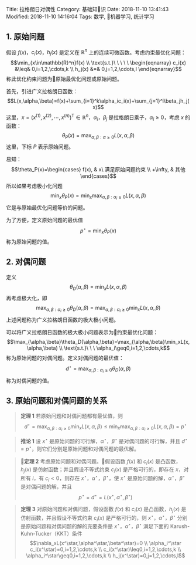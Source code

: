 Title: 拉格朗日对偶性
Category: 基础知识
Date: 2018-11-10 13:41:43
Modified: 2018-11-10 14:16:04
Tags: 数学, 机器学习, 统计学习

## 1. 原始问题

假设 $f(x)$，$c_i(x)$，$h_j(x)$ 是定义在 $\mathbb{R}^n$ 上的连续可微函数。考虑约束最优化问题：
$$\min_{x\in\mathbb{R}^n}f(x) \\
\text{s.t.}\ \ \ \ \
\begin{eqnarray}
c_i(x) &\leq& 0,i=1,2,\cdots,k \\
h_j(x) &=& 0,j=1,2,\cdots,l
\end{eqnarray}$$
称此优化约束问题为原始最优化问题或原始问题。

首先，引进广义拉格朗日函数：
$$L(x,\alpha,\beta)=f(x)+\sum_{i=1}^k\alpha_ic_i(x)+\sum_{j=1}^l\beta_jh_j(x)$$
这里，$x=\left(x^{(1)},x^{(2)},\cdots,x^{(n)}\right)^\text{T}\in\mathbb{R}^n$，$\alpha_i$，$\beta_j$ 是拉格朗日乘子，$\alpha_i\geq0$，考虑 $x$ 的函数：
$$\theta_P(x)=\max_{\alpha,\beta:\alpha\geq0}L(x,\alpha,\beta)$$
这里，下标 $P$ 表示原始问题。

易知：
$$\theta_P(x)=\begin{cases}
f(x), & x\ 满足原始问题约束 \\
+\infty, & 其他
\end{cases}$$
所以如果考虑极小化问题
$$\min_x\theta_P(x)=\min_x\max_{\alpha,\beta:\alpha_i\geq0}L(x,\alpha,\beta)$$
它是与原始最优化问题等价的问题。

为了方便，定义原始问题的最优值
$$p^{\star}=\min_x\theta_P(x)$$
称为原始问题的值。

## 2. 对偶问题

定义
$$\theta_D(\alpha,\beta)=\min_xL(x,\alpha,\beta)$$
再考虑极大化，即
$$\max_{\alpha,\beta:\alpha_i\geq0}\theta_D(\alpha,\beta)=\max_{\alpha,\beta:\alpha_i\geq0}\min_xL(x,\alpha,\beta)$$
上述问题称为广义拉格朗日函数的极大极小问题。

可以将广义拉格朗日函数的极大极小问题表示为约束最优化问题：
$$\max_{\alpha,\beta}\theta_D(\alpha,\beta)=\max_{\alpha,\beta}\min_xL(x,\alpha,\beta) \\
\text{s.t.}\ \ \ \alpha_i\geq0,i=1,2,\cdots,k$$
称为原始问题的对偶问题。定义对偶问题的最优值：
$$d^\star=\max_{\alpha,\beta:\alpha_i\geq0}\theta_D(\alpha,\beta)$$
称为对偶问题的值。

## 3. 原始问题和对偶问题的关系

> **定理 1** 若原始问题和对偶问题都有最优值，则
> $$d^\star=\max_{\alpha,\beta:\alpha_i\geq0}\min_xL(x,\alpha,\beta)\leq\min_x\max_{\alpha,\beta:\alpha_i\geq0}L(x,\alpha,\beta)=p^\star$$

> **推论 1** 设 $x^\star$ 是原始问题的可行解，$\alpha^\star$，$\beta^\star$ 是对偶问题的可行解，并且 $d^\star=p^\star$，则它们分别是原始问题和对偶问题的最优解。

> **定理 2** 考虑原始问题和对偶问题。假设函数 $f(x)$ 和 $c_i(x)$ 是凸函数，$h_j(x)$ 是仿射函数；并且假设不等式约束 $c_i(x)$ 是严格可行的，即存在 $x$，对所有 $i$，有 $c_i<0$，则存在 $x^\star$，$\alpha^\star$，$\beta^\star$，使 $x^\star$ 是原始问题的解，$\alpha^\star$，$\beta^\star$ 是对偶问题的解，并且
> $$p^\star=d^\star=L(x^\star,\alpha^\star,\beta^\star)$$

> **定理 3** 对原始问题和对偶问题，假设函数 $f(x)$ 和 $c_i(x)$ 是凸函数，$h_j(x)$ 是仿射函数，并且假设不等式约束 $c_i(x)$ 是严格可行的，则 $x^\star$，$\alpha^\star$，$\beta^\star$ 分别是原始问题和对偶问题的解的充要条件是 $x^\star$，$\alpha^\star$，$\beta^\star$ 满足下面的 Karush-Kuhn-Tucker（KKT）条件
> $$\nabla_xL(x^\star,\alpha^\star,\beta^\star)=0 \\
\alpha_i^\star c_i(x^\star)=0,i=1,2,\cdots,k \\
c_i(x^\star)\leq0,i=1,2,\cdots,k \\
\alpha_i^\star\geq0,i=1,2,\cdots,k \\
h_j(x^\star)=0,j=1,2,\cdots,l$$
